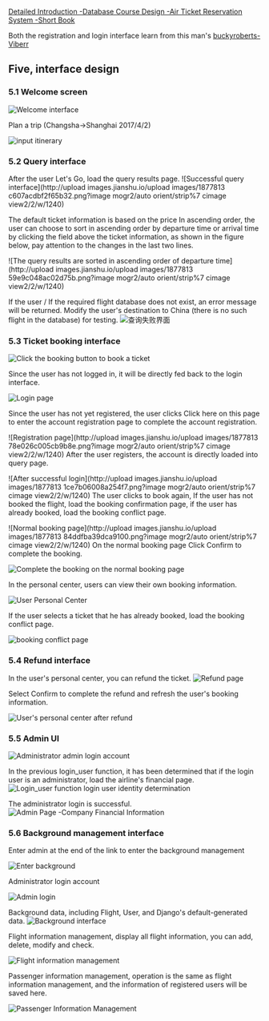 [Detailed Introduction -Database Course Design -Air Ticket Reservation System -Short Book](http://www.jianshu.com/p/60a392df9f03)

Both the registration and login interface learn from this man's [buckyroberts-Viberr](https://github.com/buckyroberts/Viberr)

## Five, interface design

### 5.1 Welcome screen

![Welcome interface](http://upload-images.jianshu.io/upload_images/1877813-c078119ecf8b22bf.png?imageMogr2/auto-orient/strip%7CimageView2/2/w/1240)

Plan a trip (Changsha→Shanghai 2017/4/2)

![input itinerary](http://upload-images.jianshu.io/upload_images/1877813-8e7d67d4ba9be92c.png?imageMogr2/auto-orient/strip%7CimageView2/2/w/1240)

### 5.2 Query interface
After the user Let's Go, load the query results page.
![Successful query interface](http://upload images.jianshu.io/upload images/1877813 c607acdbf2f65b32.png?image mogr2/auto orient/strip%7 cimage view2/2/w/1240) 

The default ticket information is based on the price In ascending order, the user can choose to sort in ascending order by departure time or arrival time by clicking the field above the ticket information, as shown in the figure below, pay attention to the changes in the last two lines.

![The query results are sorted in ascending order of departure time](http://upload images.jianshu.io/upload images/1877813 59e9c048ac02d75b.png?image mogr2/auto orient/strip%7 cimage view2/2/w/1240) 

If the user / If the required flight database does not exist, an error message will be returned.
Modify the user's destination to China (there is no such flight in the database) for testing.
![查询失败界面](http://upload-images.jianshu.io/upload_images/1877813-b01972455fe041a1.png?imageMogr2/auto-orient/strip%7CimageView2/2/w/1240)

### 5.3 Ticket booking interface
![Click the booking button to book a ticket](http://upload-images.jianshu.io/upload_images/1877813-f31476f891dae2ff.png?imageMogr2/auto-orient/strip%7CimageView2/2/w/1240)

Since the user has not logged in, it will be directly fed back to the login interface.


![Login page](http://upload-images.jianshu.io/upload_images/1877813-19d3851f0df7eb48.png?imageMogr2/auto-orient/strip%7CimageView2/2/w/1240)

Since the user has not yet registered, the user clicks Click here on this page to enter the account registration page to complete the account registration.

![Registration page](http://upload images.jianshu.io/upload images/1877813 78e026c005cb9b8e.png?image mogr2/auto orient/strip%7 cimage view2/2/w/1240) After the user registers, the account is directly loaded into query page. 

![After successful login](http://upload images.jianshu.io/upload images/1877813 1ce7b06008a254f7.png?image mogr2/auto orient/strip%7 cimage view2/2/w/1240) The user clicks to book again, If the user has not booked the flight, load the booking confirmation page, if the user has already booked, load the booking conflict page. 

![Normal booking page](http://upload images.jianshu.io/upload images/1877813 84ddfba39dca9100.png?image mogr2/auto orient/strip%7 cimage view2/2/w/1240) On the normal booking page Click Confirm to complete the booking.

![Complete the booking on the normal booking page](http://upload-images.jianshu.io/upload_images/1877813-d0cac0d501cfb050.png?imageMogr2/auto-orient/strip%7CimageView2/2/w/1240)

In the personal center, users can view their own booking information.


![User Personal Center](http://upload-images.jianshu.io/upload_images/1877813-070977fbe83f6167.png?imageMogr2/auto-orient/strip%7CimageView2/2/w/1240)

If the user selects a ticket that he has already booked, load the booking conflict page.


![booking conflict page](http://upload-images.jianshu.io/upload_images/1877813-9c2f7a2ece954b5f.png?imageMogr2/auto-orient/strip%7CimageView2/2/w/1240)

### 5.4 Refund interface

In the user's personal center, you can refund the ticket.
![Refund page](http://upload-images.jianshu.io/upload_images/1877813-010c33405c8e8794.png?imageMogr2/auto-orient/strip%7CimageView2/2/w/1240)

Select Confirm to complete the refund and refresh the user's booking information.


![User's personal center after refund](http://upload-images.jianshu.io/upload_images/1877813-ef2d63e1012518d3.png?imageMogr2/auto-orient/strip%7CimageView2/2/w/1240)

### 5.5 Admin UI

![Administrator admin login account](http://upload-images.jianshu.io/upload_images/1877813-bfe34ac3da390ca0.png?imageMogr2/auto-orient/strip%7CimageView2/2/w/1240)

In the previous login_user function, it has been determined that if the login user is an administrator, load the airline's financial page.
![Login_user function login user identity determination](http://upload-images.jianshu.io/upload_images/1877813-b62cc6784cd273f9.png?imageMogr2/auto-orient/strip%7CimageView2/2/w/1240)

The administrator login is successful.
![Admin Page -Company Financial Information](http://upload-images.jianshu.io/upload_images/1877813-cc4afc25d37c4ef9.png?imageMogr2/auto-orient/strip%7CimageView2/2/w/1240)

### 5.6 Background management interface

Enter admin at the end of the link to enter the background management


![Enter background](http://upload-images.jianshu.io/upload_images/1877813-5b533403b65c584e.png?imageMogr2/auto-orient/strip%7CimageView2/2/w/1240)

Administrator login account


![Admin login](http://upload-images.jianshu.io/upload_images/1877813-d2bfaf67531e5d9b.png?imageMogr2/auto-orient/strip%7CimageView2/2/w/1240)

Background data, including Flight, User, and Django's default-generated data.
![Background interface](http://upload-images.jianshu.io/upload_images/1877813-5d97aa787c87e85d.png?imageMogr2/auto-orient/strip%7CimageView2/2/w/1240)

Flight information management, display all flight information, you can add, delete, modify and check.

![Flight information management](http://upload-images.jianshu.io/upload_images/1877813-14106ac6b678c1df.png?imageMogr2/auto-orient/strip%7CimageView2/2/w/1240)

Passenger information management, operation is the same as flight information management, and the information of registered users will be saved here.

![Passenger Information Management](http://upload-images.jianshu.io/upload_images/1877813-0d2f61b05e1b9393.png?imageMogr2/auto-orient/strip%7CimageView2/2/w/1240)
